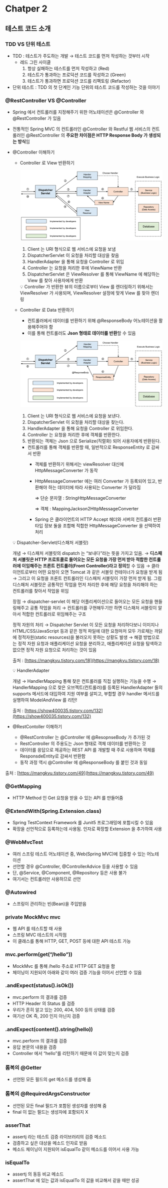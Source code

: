 # Chatper 2

## 테스트 코드 소개

### TDD VS 단위 테스트

- TDD : 테스트가 주도하는 개발 → 테스트 코드를 먼저 작성하는 것부터 시작
    - 레드 그린 사이클
        1. 항상 실패하는 테스트를 먼저 작성하고 (Red)
        2. 테스트가 통과하는 프로덕션 코드를 작성하고 (Green)
        3. 테스트가 통과하면 프로덕션 코드를 리팩토링 (Refactor)
- 단위 테스트 : TDD 의 첫 단계인 기능 단위의 테스트 코드를 작성하는 것을 이야기

### @RestController VS @Controller

- Spring 에서 컨트롤러를 지정해주기 위한 어노테이션은 @Controller 와 @RestController 가 있음
- 전통적인 Spring MVC 의 컨트롤러인 @Controller 와 Restful 웹 서비스의 컨트롤러인 @RestController 의 **주요한 차이점은 HTTP Response Body 가 생성되는 방식**임
- @Controller 이해하기
    - Controller 로 View 반환하기
        
        ![Untitled](Chatper%202%20b4c7db25fda04b4d86caf5dea300131e/Untitled.png)
        
        1. Client 는 URI 형식으로 웹 서비스에 요청을 보냄
        2. DispatcherServlet 이 요청을 처리할 대상을 찾음
        3. HandlerAdapter 을 통해 요청을 Controller 로 위임
        4. Controller 는 요청을 처리한 후에 ViewName 반환
        5. DispatcherServlet 은 ViewResolver 를 통해 ViewName 에 해당하는 View 를 찾아 사용자에게 반환
        
        <aside>
        💡 Controller 가 반환한 뷰의 이름으로부터 View 를 렌더링하기 위해서는 ViewResolver 가 사용되며, ViewResolver 설정에 맞게 View 를 찾아 렌더링
        
        </aside>
        
    - Controller 로 Data 반환하기
        - 컨트롤러에서 데이터를 반환하기 위해 @ResponseBody 어노테이션을 활용해주어야 함
        - 이를 통해 컨트롤러도 **Json 형태로 데이터를 반환**할 수 있음
        
        ![Untitled](Chatper%202%20b4c7db25fda04b4d86caf5dea300131e/Untitled%201.png)
        
        1. Client 는 URI 형식으로 웹 서비스에 요청을 보낸다.
        2. DispatcherServlet 이 요청을 처리할 대상을 찾는다.
        3. HandlerAdapter 을 통해 요청을 Controller 로 위임한다.
        4. Controller 는 요청을 처리한 후에 객체를 반환한다.
        5. 반환되는 객체는 Json 으로 Serialize(직렬화) 되어 사용자에게 반환된다.
        - 컨트롤러를 통해 객체를 반환할 때, 일반적으로 ResponseEntity 로 감싸서 반환
            - 객체를 반환하기 위해서는 viewResolver 대신에 HttpMessageConverter 가 동작
            - HttpMessageConverter 에는 여러 Converter 가 등록되어 있고, 반환해야 하는 데이터에 따라 사용되는 Converter 가 달라짐
                
                ⇒ 단순 문자열 : StringHttpMessageConverter
                
                ⇒ 객체 : MappingJackson2HttpMessageConverter
                
            - Spring 은 클라이언트의 HTTP Accept 헤더와 서버의 컨트롤러 반환 타입 정보 둘을 조합해 적합한 HttpMessageConverter 을 선택하여 처리
    
    <aside>
    💡 Dispatcher-Servlet(디스패처 서블릿)
    
    개념
    → 디스패처 서블릿의 dispatch 는 “보내다”라는 뜻을 가지고 있음.
    → **디스패처 서블릿은 HTTP 프로토콜로 들어오는 모든 요청을 가장 먼저 받아 적합한 컨트롤러에 이임해주는 프론트 컨트롤러(Front Controller)라고 정의**할 수 있음
    → 클라이언트로부터 어떤 요청이 오면 Tomcat 과 같은 서블릿 컨테이너가 요청을 받게 됨
    → 그리고 이 요청을 프론트 컨트롤러인 디스패처 서블릿이 가장 먼저 받게 됨. 그럼 디스패처 서블릿은 공통적인 작업을 먼저 처리한 후에 해당 요청을 처리해야 하는 컨트롤러를 찾아서 작업을 위임
    
    장점
    → dispatcher-servlet 이 해당 어플리케이션으로 들어오는 모든 요청을 핸들링해주고 공통 작업을 처리
    → 컨트롤러를 구현해두기만 하면 디스패처 서블릿이 알아서 적합한 컨트롤러로 위임해주는 구조
    
    정적 자원의 처리
    → Dispatcher Servlet 이 모든 요청을 처리하다보니 이미지나 HTML/CSS/JavaScript 등과 같은 정적 파일에 대한 요청마저 모두 가로채는 까닭에 정적자원(static resources)을 불러오지 못하는 상황도 발생
    → 해결 방법으로는 정적 자원 요청과 애플리케이션 요청을 분리하고, 애플리케이션 요청을 탐색하고 없으면 정적 자원 요청으로 처리하는 것이 있음
    
    출처 : [https://mangkyu.tistory.com/18](https://mangkyu.tistory.com/18)
    
    </aside>
    
    <aside>
    💡 HandlerAdapter
    
    개념
    → HandlerMapping 통해 찾은 컨트롤러를 직접 실행하는 기능을 수행
    → HandlerMapping 으로 찾은 오브젝트(컨트롤러)를 등록된 HandlerAdapter 들의 supports 메서드에 대입하여 지원 여부를 살피고, 부합할 경우 handler 메서드를 실행하여 ModelAndView 를 리턴!
    
    출처 : [https://show400035.tistory.com/132](https://show400035.tistory.com/132)
    
    </aside>
    
- @RestContoller 이해하기
    - @RestController 는 @Controller 에 @ResopnseBody 가 추가된 것
    - RestController 의 주용도는 Json 형태로 객체 데이터를 반환하는 것
    - 데이터를 응답으로 제공하는 REST API 를 개발할 때 주로 사용하며 객체를 ResponsdeEntity로 감싸서 반환함
    - 동작 과정 역시 @Controller 에 @ResponseBody 를 붙인 것과 동일

출처 : [https://mangkyu.tistory.com/49](https://mangkyu.tistory.com/49)

### @GetMapping

- HTTP Method 인 Get 요청을 받을 수 있는 API 를 만들어줌

### @ExtendWith(Spring.Extension.class)

- Spring TestContext Framework 를 Junit5 프로그래밍에 포함시킬 수 있음
- 확장을 선언적으로 등록하는데 사용됨. 인자로 확장할 Extension 을 추가하여 사용

### @WebMvcTest

- 여러 스프링 테스트 어노테이션 중, Web(Spring MVC)에 집중할 수 있는 어노테이션
- 선언할 경우 @Controller, @ControllerAdvice 등을 사용할 수 있음
- 단, @Service, @Component, @Repository 등은 사용 불가
- 여기서는 컨트롤러만 사용하므로 선언

### @Autowired

- 스프링이 관리하는 빈(Bean)을 주입받음

### private MockMvc mvc

- 웹 API 를 테스트할 때 사용
- 스프링 MVC 테스트의 시작점
- 이 클래스를 통해 HTTP, GET, POST 등에 대한 API 테스트 가능

### mvc.perform(get(”/hello”))

- MockMvc 를 통해 /hello 주소로 HTTP GET 요청을 함
- 체이닝이 지원되어 아래와 같이 여러 검증 기능을 이어서 선언할 수 있음

### .andExpect(status().isOk())

- mvc.perform 의 결과를 검증
- HTTP Header 의 Status 를 검증
- 우리가 흔히 알고 있는 200, 404, 500 등의 상태를 검증
- 여기선 OK 즉, 200 인지 아닌지 검증

### .andExpect(content().string(hello))

- mvc.perform 의 결과를 검증
- 응답 본문의 내용을 검증
- Controller 에서 “hello”를 리턴하기 때문에 이 값이 맞는지 검증

### 롬복의 @Getter

- 선언된 모든 필드의 get 메소드를 생성해 줌

### 롬복의 @RequiredArgsConstructor

- 선언된 모든 final 필드가 포함된 생성자를 생성해 줌
- final 이 없는 필드는 생성자에 포함되지 X

### asserThat

- assertj 라는 테스트 검증 라이브러리의 검증 메소드
- 검증하고 싶은 대상을 메소드 인자로 받음
- 메소드 체이닝이 지원되어 isEqualTo 같이 메소드를 이어서 사용 가능

### isEqualTo

- assertj 의 동등 비교 메소드
- assertThat 에 있는 값과 isEqualTo 의 값을 비교해서 같을 때만 성공